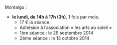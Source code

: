 
Montaigu :

* __le lundi, de 14h à 17h (3h)__, 1 fois par mois.
  - 17 € la séance
  - Adhésion à l’association « les arts au soleil »
  - 1ère séance : le 29 septembre 2014
  - 2ème séance : le 13 octobre 2014
